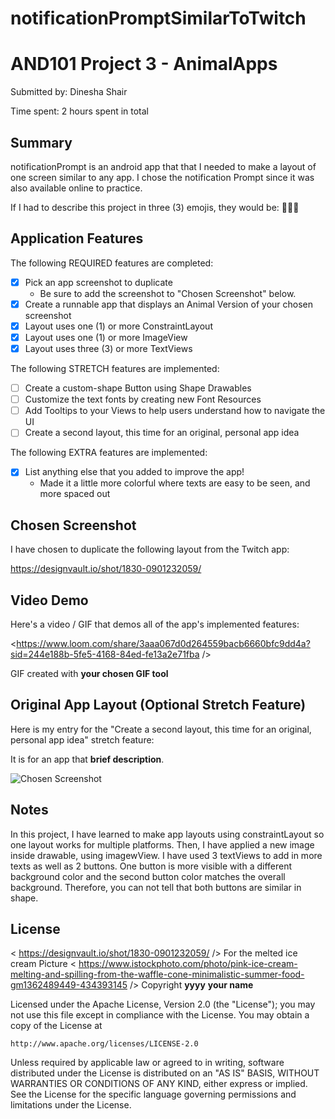 # notificationPromptSimilarToTwitch
# AND101 Project 3 - AnimalApps

Submitted by: Dinesha Shair

Time spent: 2 hours spent in total

## Summary

notificationPrompt is an android app that that I needed to make a layout of one screen similar to any app. I chose the notification Prompt since it was also available online to practice. 

If I had to describe this project in three (3) emojis, they would be: 🍎🍉🍇

## Application Features

<!-- (This is a comment) Please be sure to change the [ ] to [x] for any features you completed.  If a feature is not checked [x], you might miss the points for that item! -->

The following REQUIRED features are completed:

- [x] Pick an app screenshot to duplicate
  - Be sure to add the screenshot to "Chosen Screenshot" below.
- [x] Create a runnable app that displays an Animal Version of your chosen screenshot
- [x] Layout uses one (1) or more ConstraintLayout
- [x] Layout uses one (1) or more ImageView
- [x] Layout uses three (3) or more TextViews

The following STRETCH features are implemented:

- [ ] Create a custom-shape Button using Shape Drawables
- [ ] Customize the text fonts by creating new Font Resources
- [ ] Add Tooltips to your Views to help users understand how to navigate the UI
- [ ] Create a second layout, this time for an original, personal app idea

The following EXTRA features are implemented:

- [x] List anything else that you added to improve the app!
  - Made it a little more colorful where texts are easy to be seen, and more spaced out 
## Chosen Screenshot

I have chosen to duplicate the following layout from the Twitch app:

https://designvault.io/shot/1830-0901232059/

## Video Demo

Here's a video / GIF that demos all of the app's implemented features:

<https://www.loom.com/share/3aaa067d0d264559bacb6660bfc9dd4a?sid=244e188b-5fe5-4168-84ed-fe13a2e71fba />

GIF created with **your chosen GIF tool**

<!-- Recommended tools:
- [Kap](https://getkap.co/) for macOS
- [ScreenToGif](https://www.screentogif.com/) for Windows
- [peek](https://github.com/phw/peek) for Linux. -->

## Original App Layout (Optional Stretch Feature)

Here is my entry for the "Create a second layout, this time for an original, personal app idea" stretch feature:

It is for an app that **brief description**.

<img src='http://example.com/link/to/your/image.png' title='Chosen Screenshot' width='' alt='Chosen Screenshot' />

## Notes

In this project, I have learned to make app layouts using constraintLayout so one layout works for multiple platforms.
Then, I have applied a new image inside drawable, using imagewView.
I have used 3 textViews to add in more texts as well as 2 buttons.
One button is more visible with a different background color and the second button color matches the overall background. Therefore, you can not tell that both buttons are similar in shape. 

## License
< https://designvault.io/shot/1830-0901232059/ />
For the melted ice cream Picture 
< https://www.istockphoto.com/photo/pink-ice-cream-melting-and-spilling-from-the-waffle-cone-minimalistic-summer-food-gm1362489449-434393145 />
Copyright **yyyy** **your name**

Licensed under the Apache License, Version 2.0 (the "License");
you may not use this file except in compliance with the License.
You may obtain a copy of the License at

    http://www.apache.org/licenses/LICENSE-2.0

Unless required by applicable law or agreed to in writing, software
distributed under the License is distributed on an "AS IS" BASIS,
WITHOUT WARRANTIES OR CONDITIONS OF ANY KIND, either express or implied.
See the License for the specific language governing permissions and
limitations under the License.
